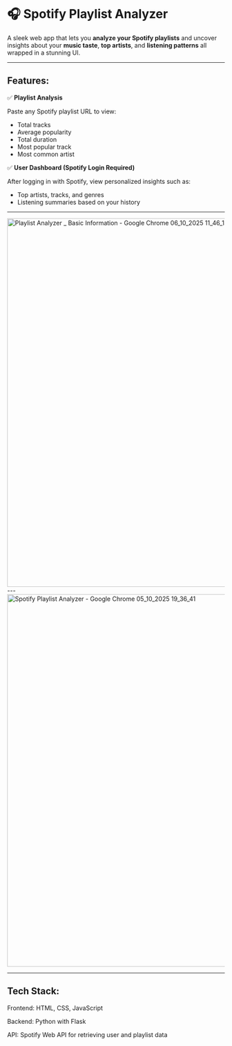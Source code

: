 
# 🎧 Spotify Playlist Analyzer

A sleek web app that lets you **analyze your Spotify playlists** and uncover insights about your **music taste**, **top artists**, and **listening patterns**  all wrapped in a stunning UI.

---

## Features:

✅ **Playlist Analysis**  

Paste any Spotify playlist URL to view:
- Total tracks  
- Average popularity  
- Total duration  
- Most popular track  
- Most common artist  




✅ **User Dashboard (Spotify Login Required)**  

After logging in with Spotify, view personalized insights such as:
- Top artists, tracks, and genres  
- Listening summaries based on your history   



---
<img width="1920" height="853" alt="Playlist Analyzer _ Basic Information - Google Chrome 06_10_2025 11_46_14" src="https://github.com/user-attachments/assets/ff2395f7-833b-440d-947d-a1eea853db45" />
---
<img width="1920" height="862" alt="Spotify Playlist Analyzer - Google Chrome 05_10_2025 19_36_41" src="https://github.com/user-attachments/assets/11f85bf3-572e-44bc-9226-d6b59690a155" />

---

## Tech Stack:

Frontend: HTML, CSS, JavaScript

Backend: Python with Flask

API: Spotify Web API for retrieving user and playlist data

